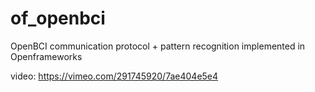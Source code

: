 # of_openbci
OpenBCI communication protocol + pattern recognition implemented in Openframeworks

video: https://vimeo.com/291745920/7ae404e5e4
